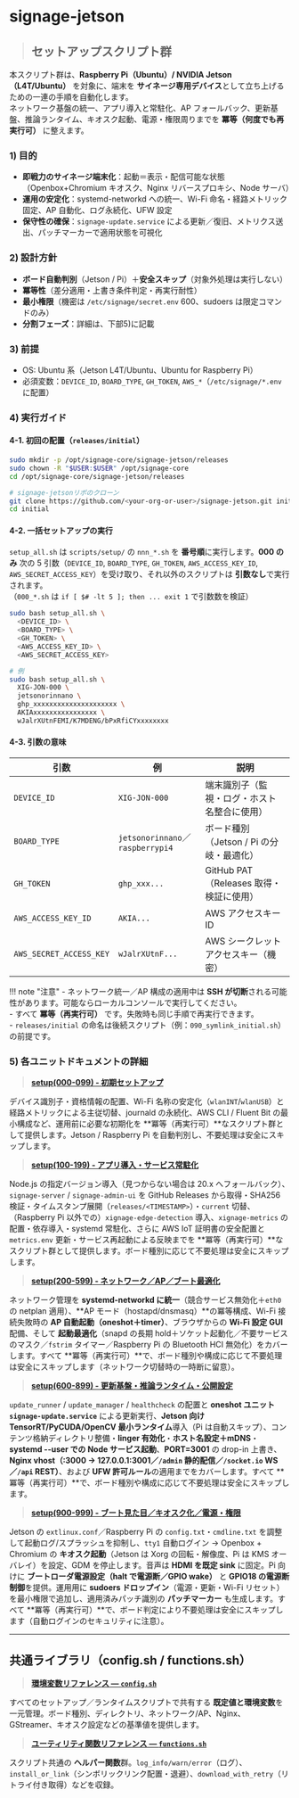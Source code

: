 # signage-jetson

> ## **セットアップスクリプト群**

本スクリプト群は、**Raspberry Pi（Ubuntu）/ NVIDIA Jetson（L4T/Ubuntu）** を対象に、端末を **サイネージ専用デバイス**として立ち上げるための一連の手順を自動化します。  
ネットワーク基盤の統一、アプリ導入と常駐化、AP フォールバック、更新基盤、推論ランタイム、キオスク起動、電源・権限周りまでを **冪等（何度でも再実行可）** に整えます。

### **1) 目的**  

- **即戦力のサイネージ端末化**：起動＝表示・配信可能な状態（Openbox+Chromium キオスク、Nginx リバースプロキシ、Node サーバ）
- **運用の安定化**：systemd-networkd への統一、Wi-Fi 命名・経路メトリック固定、AP 自動化、ログ永続化、UFW 設定
- **保守性の確保**：`signage-update.service` による更新／復旧、メトリクス送出、パッチマーカーで適用状態を可視化

### **2) 設計方針**  

- **ボード自動判別**（Jetson / Pi）＋**安全スキップ**（対象外処理は実行しない）
- **冪等性**（差分適用・上書き条件判定・再実行耐性）
- **最小権限**（機密は `/etc/signage/secret.env` 600、sudoers は限定コマンドのみ）
- **分割フェーズ**：詳細は、下部5)に記載  

### **3) 前提**  

- OS: Ubuntu 系（Jetson L4T/Ubuntu、Ubuntu for Raspberry Pi）
- 必須変数：`DEVICE_ID`, `BOARD_TYPE`, `GH_TOKEN`, `AWS_*`（`/etc/signage/*.env` に配置）

### **4) 実行ガイド**  

#### 4-1. **初回の配置（`releases/initial`）**

```bash
sudo mkdir -p /opt/signage-core/signage-jetson/releases
sudo chown -R "$USER:$USER" /opt/signage-core
cd /opt/signage-core/signage-jetson/releases

# signage-jetsonリポのクローン
git clone https://github.com/<your-org-or-user>/signage-jetson.git initial
cd initial
```  

#### 4-2. **一括セットアップの実行**  

`setup_all.sh` は `scripts/setup/` の `nnn_*.sh` を **番号順**に実行します。**000 のみ** 次の 5 引数（`DEVICE_ID`, `BOARD_TYPE`, `GH_TOKEN`, `AWS_ACCESS_KEY_ID`, `AWS_SECRET_ACCESS_KEY`）を受け取り、それ以外のスクリプトは **引数なし**で実行されます。  
（`000_*.sh` は `if [ $# -lt 5 ]; then ... exit 1` で引数数を検証）

```bash
sudo bash setup_all.sh \
  <DEVICE_ID> \
  <BOARD_TYPE> \
  <GH_TOKEN> \
  <AWS_ACCESS_KEY_ID> \
  <AWS_SECRET_ACCESS_KEY>

# 例
sudo bash setup_all.sh \
  XIG-JON-000 \
  jetsonorinnano \
  ghp_xxxxxxxxxxxxxxxxxxxxx \
  AKIAxxxxxxxxxxxxxxxx \
  wJalrXUtnFEMI/K7MDENG/bPxRfiCYxxxxxxxx
```  

#### 4-3. **引数の意味**  

| 引数                      | 例                               | 説明                            |
| ----------------------- | ------------------------------- | ----------------------------- |
| `DEVICE_ID`             | `XIG-JON-000`                   | 端末識別子（監視・ログ・ホスト名整合に使用）        |
| `BOARD_TYPE`            | `jetsonorinnano`／`raspberrypi4` | ボード種別（Jetson / Pi の分岐・最適化）    |
| `GH_TOKEN`              | `ghp_xxx...`                    | GitHub PAT（Releases 取得・検証に使用） |
| `AWS_ACCESS_KEY_ID`     | `AKIA...`                       | AWS アクセスキー ID                 |
| `AWS_SECRET_ACCESS_KEY` | `wJalrXUtnF...`                 | AWS シークレットアクセスキー（機密）          |

!!! note "注意"
    - ネットワーク統一／AP 構成の適用中は **SSH が切断**される可能性があります。可能ならローカルコンソールで実行してください。  
    - すべて **冪等（再実行可）** です。失敗時も同じ手順で再実行できます。  
    - `releases/initial` の命名は後続スクリプト（例：`090_symlink_initial.sh`）の前提です。

### **5) 各ユニットドキュメントの詳細**  

> [**setup(000-099) - 初期セットアップ**](units/setup-000-099.md)

デバイス識別子・資格情報の配置、Wi-Fi 名称の安定化（`wlanINT`/`wlanUSB`）と経路メトリックによる主従切替、journald の永続化、AWS CLI / Fluent Bit の最小構成など、運用前に必要な初期化を **冪等（再実行可）**なスクリプト群として提供します。Jetson / Raspberry Pi を自動判別し、不要処理は安全にスキップします。

> [**setup(100-199) - アプリ導入・サービス常駐化**](units/setup-100-199.md)

Node.js の指定バージョン導入（見つからない場合は 20.x へフォールバック）、`signage-server` / `signage-admin-ui` を GitHub Releases から取得・SHA256 検証・タイムスタンプ展開（`releases/<TIMESTAMP>`）・`current` 切替、（Raspberry Pi 以外での）`xignage-edge-detection` 導入、`xignage-metrics` の配置・依存導入・systemd 常駐化、さらに AWS IoT 証明書の安全配置と `metrics.env` 更新・サービス再起動による反映までを **冪等（再実行可）**なスクリプト群として提供します。ボード種別に応じて不要処理は安全にスキップします。

> [**setup(200-599) - ネットワーク／AP／ブート最適化**](units/setup-200-599.md)

ネットワーク管理を **systemd-networkd に統一**（競合サービス無効化＋`eth0` の netplan 適用）、**AP モード（hostapd/dnsmasq）**の冪等構成、Wi-Fi 接続失敗時の **AP 自動起動（oneshot＋timer）**、ブラウザからの **Wi-Fi 設定 GUI** 配備、そして **起動最適化**（snapd の長期 hold＋ソケット起動化／不要サービスのマスク／`fstrim` タイマー／Raspberry Pi の Bluetooth HCI 無効化）をカバーします。すべて **冪等（再実行可）**で、ボード種別や構成に応じて不要処理は安全にスキップします（ネットワーク切替時の一時断に留意）。

> [**setup(600-899) - 更新基盤・推論ランタイム・公開設定**](units/setup-600-899.md)

`update_runner` / `update_manager` / `healthcheck` の配置と **oneshot ユニット `signage-update.service`** による更新実行、**Jetson 向け TensorRT/PyCUDA/OpenCV 最小ランタイム**導入（Pi は自動スキップ）、コンテンツ格納ディレクトリ整備・**linger 有効化**・**ホスト名設定＋mDNS**・**systemd --user での Node サービス起動**、**PORT=3001** の drop-in 上書き、**Nginx vhost（:3000 → 127.0.0.1:3001／`/admin` 静的配信／`/socket.io` WS／`/api` REST）**、および **UFW 許可ルール**の適用までをカバーします。すべて **冪等（再実行可）**で、ボード種別や構成に応じて不要処理は安全にスキップします。

> [**setup(900-999) - ブート見た目／キオスク化／電源・権限**](units/setup-900-999.md)

Jetson の `extlinux.conf`／Raspberry Pi の `config.txt`・`cmdline.txt` を調整して起動ログ/スプラッシュを抑制し、`tty1` 自動ログイン → Openbox + Chromium の **キオスク起動**（Jetson は Xorg の回転・解像度、Pi は KMS オーバレイ）を設定、GDM を停止します。音声は **HDMI を既定 sink** に固定。Pi 向けに **ブートローダ電源設定（halt で電源断／GPIO wake）** と **GPIO18 の電源断制御**を提供。運用用に **sudoers ドロップイン**（電源・更新・Wi-Fi リセット）を最小権限で追加し、適用済みパッチ識別の **パッチマーカー** も生成します。すべて **冪等（再実行可）**で、ボード判定により不要処理は安全にスキップします（自動ログインのセキュリティに注意）。

---

## 共通ライブラリ（config.sh / functions.sh）

> [**環境変数リファレンス — `config.sh`**](files/config-sh.md)

すべてのセットアップ／ランタイムスクリプトで共有する **既定値と環境変数**を一元管理。ボード種別、ディレクトリ、ネットワーク/AP、Nginx、GStreamer、キオスク設定などの基準値を提供します。

> [**ユーティリティ関数リファレンス — `functions.sh`**](files/functions-sh.md)  

スクリプト共通の **ヘルパー関数**群。`log_info/warn/error`（ログ）、`install_or_link`（シンボリックリンク配置・退避）、`download_with_retry`（リトライ付き取得）などを収録。

<!--
## 目的

## 概要

## ファイル構成

## セットアップと要件

## 設定（Environment Variables）

## 使い方（Quickstart）

## インターフェース

### 入力

### 出力

## 運用（Runbook）

## 依存関係

## バージョン互換性

## セキュリティ

## 既知の課題

## 変更履歴（参照）
-->